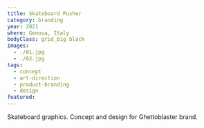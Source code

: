 ```yaml
---
title: Skateboard Pusher
category: branding
year: 2021
where: Genova, Italy
bodyClass: grid_big black
images:
  - ./01.jpg
  - ./02.jpg
tags:
  - concept
  - art-direction
  - product-branding
  - design
featured:
---
```


Skateboard graphics. Concept and design for Ghettoblaster brand.
